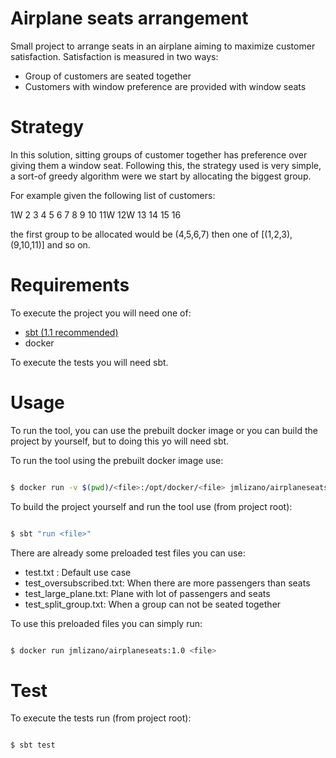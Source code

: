 # Airplane seats arrangement

Small project to arrange seats in an airplane aiming to maximize customer satisfaction. Satisfaction is measured in 
two ways:
* Group of customers are seated together
* Customers with window preference are provided with window seats

# Strategy

In this solution, sitting groups of customer together has preference over giving them a window seat.
Following this, the strategy used is very simple, a sort-of greedy algorithm were we start by allocating the biggest group.

For example given the following list of customers:

1W 2 3
4 5 6 7
8
9 10 11W
12W
13 14
15 16

the first group to be allocated would be (4,5,6,7) then one of [(1,2,3), (9,10,11)] and so on.

# Requirements

To execute the project you will need one of: 
* [sbt (1.1 recommended)](https://www.scala-sbt.org/)
* docker

To execute the tests you will need sbt.

# Usage

To run the tool, you can use the prebuilt docker image or you can build the project by yourself, 
but to doing this yo will need sbt.

To run the tool using the prebuilt docker image use:

````bash

$ docker run -v $(pwd)/<file>:/opt/docker/<file> jmlizano/airplaneseats:1.0 <file>
````

To build the project yourself and run the tool use (from project root):
````bash

$ sbt "run <file>"
````

There are already some preloaded test files you can use: 

* test.txt : Default use case
* test_oversubscribed.txt: When there are more passengers than seats
* test_large_plane.txt: Plane with lot of passengers and seats
* test_split_group.txt: When a group can not be seated together

To use this preloaded files you can simply run:

````bash

$ docker run jmlizano/airplaneseats:1.0 <file>
````

# Test

To execute the tests run (from project root):
````bash

$ sbt test
````
